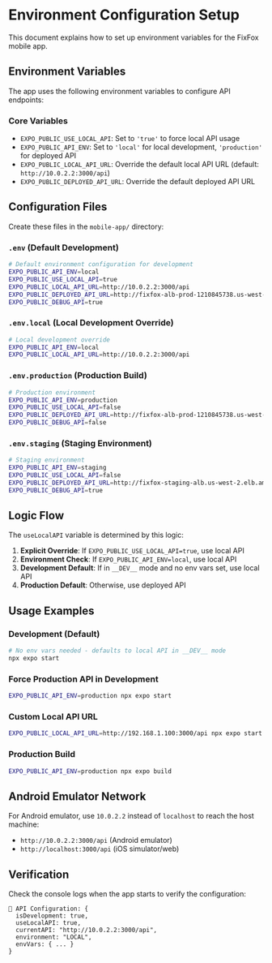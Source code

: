 # Environment Configuration Setup

This document explains how to set up environment variables for the FixFox mobile app.

## Environment Variables

The app uses the following environment variables to configure API endpoints:

### Core Variables

- `EXPO_PUBLIC_USE_LOCAL_API`: Set to `'true'` to force local API usage
- `EXPO_PUBLIC_API_ENV`: Set to `'local'` for local development, `'production'` for deployed API
- `EXPO_PUBLIC_LOCAL_API_URL`: Override the default local API URL (default: `http://10.0.2.2:3000/api`)
- `EXPO_PUBLIC_DEPLOYED_API_URL`: Override the default deployed API URL

## Configuration Files

Create these files in the `mobile-app/` directory:

### `.env` (Default Development)
```bash
# Default environment configuration for development
EXPO_PUBLIC_API_ENV=local
EXPO_PUBLIC_USE_LOCAL_API=true
EXPO_PUBLIC_LOCAL_API_URL=http://10.0.2.2:3000/api
EXPO_PUBLIC_DEPLOYED_API_URL=http://fixfox-alb-prod-1210845738.us-west-2.elb.amazonaws.com/api
EXPO_PUBLIC_DEBUG_API=true
```

### `.env.local` (Local Development Override)
```bash
# Local development override
EXPO_PUBLIC_API_ENV=local
EXPO_PUBLIC_LOCAL_API_URL=http://10.0.2.2:3000/api
```

### `.env.production` (Production Build)
```bash
# Production environment
EXPO_PUBLIC_API_ENV=production
EXPO_PUBLIC_USE_LOCAL_API=false
EXPO_PUBLIC_DEPLOYED_API_URL=http://fixfox-alb-prod-1210845738.us-west-2.elb.amazonaws.com/api
EXPO_PUBLIC_DEBUG_API=false
```

### `.env.staging` (Staging Environment)
```bash
# Staging environment
EXPO_PUBLIC_API_ENV=staging
EXPO_PUBLIC_USE_LOCAL_API=false
EXPO_PUBLIC_DEPLOYED_API_URL=http://fixfox-staging-alb.us-west-2.elb.amazonaws.com/api
EXPO_PUBLIC_DEBUG_API=true
```

## Logic Flow

The `useLocalAPI` variable is determined by this logic:

1. **Explicit Override**: If `EXPO_PUBLIC_USE_LOCAL_API=true`, use local API
2. **Environment Check**: If `EXPO_PUBLIC_API_ENV=local`, use local API  
3. **Development Default**: If in `__DEV__` mode and no env vars set, use local API
4. **Production Default**: Otherwise, use deployed API

## Usage Examples

### Development (Default)
```bash
# No env vars needed - defaults to local API in __DEV__ mode
npx expo start
```

### Force Production API in Development
```bash
EXPO_PUBLIC_API_ENV=production npx expo start
```

### Custom Local API URL
```bash
EXPO_PUBLIC_LOCAL_API_URL=http://192.168.1.100:3000/api npx expo start
```

### Production Build
```bash
EXPO_PUBLIC_API_ENV=production npx expo build
```

## Android Emulator Network

For Android emulator, use `10.0.2.2` instead of `localhost` to reach the host machine:
- `http://10.0.2.2:3000/api` (Android emulator)
- `http://localhost:3000/api` (iOS simulator/web)

## Verification

Check the console logs when the app starts to verify the configuration:
```
🚀 API Configuration: {
  isDevelopment: true,
  useLocalAPI: true,
  currentAPI: "http://10.0.2.2:3000/api",
  environment: "LOCAL",
  envVars: { ... }
}
``` 
